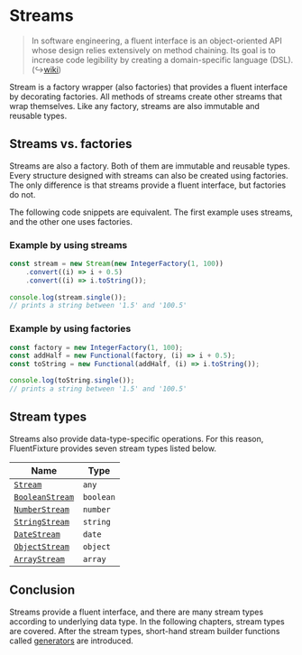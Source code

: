 # Streams

> In software engineering, a fluent interface is an object-oriented API whose design relies extensively on method chaining. Its goal is to increase code legibility by creating a domain-specific language (DSL). (↪[wiki](https://en.wikipedia.org/wiki/Fluent\_interface))

Stream is a factory wrapper (also factories) that provides a fluent interface by decorating factories. All methods of streams create other streams that wrap themselves. Like any factory, streams are also immutable and reusable types.

## Streams vs. factories

Streams are also a factory. Both of them are immutable and reusable types. Every structure designed with streams can also be created using factories. The only difference is that streams provide a fluent interface, but factories do not.

The following code snippets are equivalent. The first example uses streams, and the other one uses factories.

### Example by using streams

```typescript
const stream = new Stream(new IntegerFactory(1, 100))
    .convert((i) => i + 0.5)
    .convert((i) => i.toString());
    
console.log(stream.single()); 
// prints a string between '1.5' and '100.5'
```

### Example by using factories

```typescript
const factory = new IntegerFactory(1, 100);
const addHalf = new Functional(factory, (i) => i + 0.5);
const toString = new Functional(addHalf, (i) => i.toString());

console.log(toString.single()); 
// prints a string between '1.5' and '100.5'
```

## Stream types

Streams also provide data-type-specific operations. For this reason, FluentFixture provides seven stream types listed below.

| Name                                | Type      |
| ----------------------------------- | --------- |
| [`Stream`](broken-reference)        | `any`     |
| [`BooleanStream`](broken-reference) | `boolean` |
| [`NumberStream`](broken-reference)  | `number`  |
| [`StringStream`](broken-reference)  | `string`  |
| [`DateStream`](broken-reference)    | `date`    |
| [`ObjectStream`](broken-reference)  | `object`  |
| [`ArrayStream`](broken-reference)   | `array`   |

## Conclusion

Streams provide a fluent interface, and there are many stream types according to underlying data type. In the following chapters, stream types are covered. After the stream types, short-hand stream builder functions called [generators](broken-reference) are introduced.
